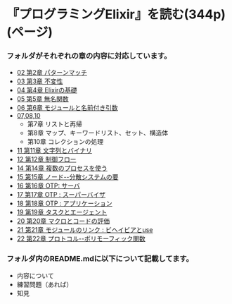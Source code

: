 # 『プログラミングElixir』を読む(344p)(ページ)

### フォルダがそれぞれの章の内容に対応しています。
* [02 第2章 パターンマッチ](https://github.com/yuta0428/mixaca2018_yyy/tree/elixir/02)
* [03 第3章 不変性](https://github.com/yuta0428/mixaca2018_yyy/tree/elixir/03)
* [04 第4章 Elixirの基礎](https://github.com/yuta0428/mixaca2018_yyy/tree/elixir/04)
* [05 第5章 無名関数](https://github.com/yuta0428/mixaca2018_yyy/tree/elixir/05)
* [06 第6章 モジュールと名前付き引数](https://github.com/yuta0428/mixaca2018_yyy/tree/elixir/06)
* [07,08,10](https://github.com/yuta0428/mixaca2018_yyy/tree/elixir/07%2C08%2C10)
  * 第7章 リストと再帰
  * 第8章 マップ、キーワードリスト、セット、構造体 
  * 第10章 コレクションの処理 
* [11 第11章 文字列とバイナリ](https://github.com/yuta0428/mixaca2018_yyy/tree/elixir/11)
* [12 第12章 制御フロー](https://github.com/yuta0428/mixaca2018_yyy/tree/elixir/12)
* [14 第14章 複数のプロセスを使う](https://github.com/yuta0428/mixaca2018_yyy/tree/elixir/14)
* [15 第15章 ノード--分散システムの要](https://github.com/yuta0428/mixaca2018_yyy/tree/elixir/15)
* [16 第16章 OTP: サーバ](https://github.com/yuta0428/mixaca2018_yyy/tree/elixir/16)
* [17 第17章 OTP : スーパーバイザ](https://github.com/yuta0428/mixaca2018_yyy/tree/elixir/17)
* [18 第18章 OTP : アプリケーション](https://github.com/yuta0428/mixaca2018_yyy/tree/elixir/18)
* [19 第19章 タスクとエージェント](https://github.com/yuta0428/mixaca2018_yyy/tree/elixir/19)
* [20 第20章 マクロとコードの評価]()
* [21 第21章 モジュールのリンク : ビヘイビアとuse]()
* [22 第22章 プロトコル--ポリモーフィック関数 ]()


### フォルダ内のREADME.mdに以下について記載してます。
* 内容について
* 練習問題（あれば）
* 知見
